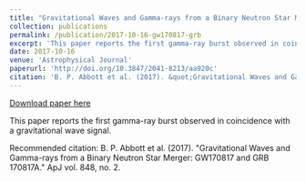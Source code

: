 ```yaml
---
title: "Gravitational Waves and Gamma-rays from a Binary Neutron Star Merger: GW170817 and GRB 170817A"
collection: publications
permalink: /publication/2017-10-16-gw170817-grb
excerpt: 'This paper reports the first gamma-ray burst observed in coincidence with a gravitational wave signal.'
date: 2017-10-16
venue: 'Astrophysical Journal'
paperurl: 'http://doi.org/10.3847/2041-8213/aa920c'
citation: 'B. P. Abbott et al. (2017). &quot;Gravitational Waves and Gamma-rays from a Binary Neutron Star Merger: GW170817 and GRB 170817A.&quot; ApJ vol. 848, no. 2.'
---
```


<a href='http://doi.org/10.3847/2041-8213/aa920c'>Download paper here</a>

This paper reports the first gamma-ray burst observed in coincidence with a gravitational wave signal.

Recommended citation: B. P. Abbott et al. (2017). "Gravitational Waves and Gamma-rays from a Binary Neutron Star Merger: GW170817 and GRB 170817A." ApJ vol. 848, no. 2.